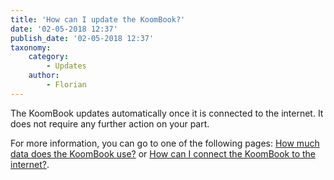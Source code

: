```yaml
---
title: 'How can I update the KoomBook?'
date: '02-05-2018 12:37'
publish_date: '02-05-2018 12:37'
taxonomy:
    category:
        - Updates
    author:
        - Florian
---
```


The KoomBook updates automatically once it is connected to the internet.  It does not require any further action on your part.

For more information, you can go to one of the following pages: [How much data does the KoomBook use?](http://faq-koombook.doc.bibliosansfrontieres.org/en/home/combien-le-koombook-consomme-de-donnees-internet) or [How can I connect the KoomBook to the internet?](http://faq-koombook.doc.bibliosansfrontieres.org/en/home/comment-connecter-le-koombook-a-internet).